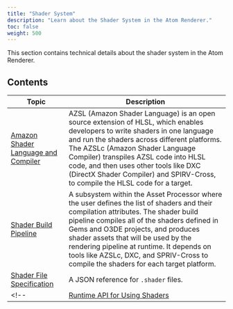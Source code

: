 ```yaml
---
title: "Shader System"
description: "Learn about the Shader System in the Atom Renderer."
toc: false
weight: 500
---
```


This section contains technical details about the shader system in the Atom Renderer.

## Contents
| Topic                        | Description |
|--------------------------------------|---------|
| [Amazon Shader Language and Compiler](azsl/_index.md) | AZSL (Amazon Shader Language) is an open source extension of HLSL, which enables developers to write shaders in one language and run the shaders across different platforms. The AZSLc (Amazon Shader Language Compiler) transpiles AZSL code into HLSL code, and then uses other tools like DXC (DirectX Shader Compiler) and SPIRV-Cross, to compile the HLSL code for a target. | 
| [Shader Build Pipeline](shader-build-pipeline.md) | A subsystem within the Asset Processor where the user defines the list of shaders and their compilation attributes. The shader build pipeline compiles all of the shaders defined in Gems and O3DE projects, and produces shader assets that will be used by the rendering pipeline at runtime. It depends on tools like AZSLc, DXC, and SPRIV-Cross to compile the shaders for each target platform. |
| [Shader File Specification](/docs/atom-guide/look-dev/shaders/shader-file-spec/) | A JSON reference for `.shader` files. |
<!--| [Runtime API for Using Shaders](runtime-api.md) | The set of classes and interfaces that use shaders, and how to make them visible to the material and pass systems. |DRAFT TOPIC-->
